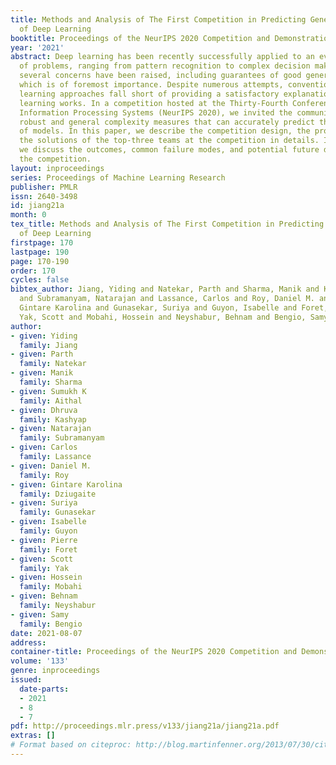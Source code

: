 ```yaml
---
title: Methods and Analysis of The First Competition in Predicting Generalization
  of Deep Learning
booktitle: Proceedings of the NeurIPS 2020 Competition and Demonstration Track
year: '2021'
abstract: Deep learning has been recently successfully applied to an ever larger number
  of problems, ranging from pattern recognition to complex decision making. However,
  several concerns have been raised, including guarantees of good generalization,
  which is of foremost importance. Despite numerous attempts, conventional statistical
  learning approaches fall short of providing a satisfactory explanation on why deep
  learning works. In a competition hosted at the Thirty-Fourth Conference on Neural
  Information Processing Systems (NeurIPS 2020), we invited the community to design
  robust and general complexity measures that can accurately predict the generalization
  of models. In this paper, we describe the competition design, the protocols, and
  the solutions of the top-three teams at the competition in details. In addition,
  we discuss the outcomes, common failure modes, and potential future directions for
  the competition.
layout: inproceedings
series: Proceedings of Machine Learning Research
publisher: PMLR
issn: 2640-3498
id: jiang21a
month: 0
tex_title: Methods and Analysis of The First Competition in Predicting Generalization
  of Deep Learning
firstpage: 170
lastpage: 190
page: 170-190
order: 170
cycles: false
bibtex_author: Jiang, Yiding and Natekar, Parth and Sharma, Manik and Kashyap, Dhruva
  and Subramanyam, Natarajan and Lassance, Carlos and Roy, Daniel M. and Dziugaite,
  Gintare Karolina and Gunasekar, Suriya and Guyon, Isabelle and Foret, Pierre and
  Yak, Scott and Mobahi, Hossein and Neyshabur, Behnam and Bengio, Samy
author:
- given: Yiding
  family: Jiang
- given: Parth
  family: Natekar
- given: Manik
  family: Sharma
- given: Sumukh K
  family: Aithal  
- given: Dhruva
  family: Kashyap
- given: Natarajan
  family: Subramanyam
- given: Carlos
  family: Lassance
- given: Daniel M.
  family: Roy
- given: Gintare Karolina
  family: Dziugaite
- given: Suriya
  family: Gunasekar
- given: Isabelle
  family: Guyon
- given: Pierre
  family: Foret
- given: Scott
  family: Yak
- given: Hossein
  family: Mobahi
- given: Behnam
  family: Neyshabur
- given: Samy
  family: Bengio
date: 2021-08-07
address:
container-title: Proceedings of the NeurIPS 2020 Competition and Demonstration Track
volume: '133'
genre: inproceedings
issued:
  date-parts:
  - 2021
  - 8
  - 7
pdf: http://proceedings.mlr.press/v133/jiang21a/jiang21a.pdf
extras: []
# Format based on citeproc: http://blog.martinfenner.org/2013/07/30/citeproc-yaml-for-bibliographies/
---
```

